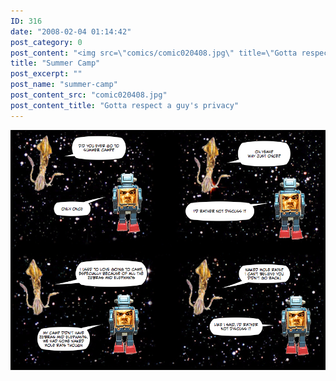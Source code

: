 ```yaml
---
ID: 316
date: "2008-02-04 01:14:42"
post_category: 0
post_content: "<img src=\"comics/comic020408.jpg\" title=\"Gotta respect a guy's privacy\" />"
title: "Summer Camp"
post_excerpt: ""
post_name: "summer-camp"
post_content_src: "comic020408.jpg"
post_content_title: "Gotta respect a guy's privacy"
---
```



[![Gotta respect a guy's privacy](/comics-hi-res/comic020408.jpg)](/comics-hi-res/comic020408.jpg "Gotta respect a guy's privacy")
